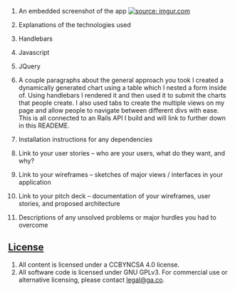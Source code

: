 1. An embedded screenshot of the app
  <a href="https://imgur.com/fUVo1dh"><img src="https://i.imgur.com/fUVo1dh.png" title="source: imgur.com" /></a>

2. Explanations of the technologies used
  1. Handlebars
  2. Javascript
  3. JQuery

3. A couple paragraphs about the general approach you took
  I created a dynamically generated chart using a table which I nested a form inside of. Using handlebars I rendered it and then used it to submit the charts that people create. I also used tabs to create the multiple views on my page and allow people to navigate between different divs with ease. This is all connected to an Rails API I build and will link to further down in this READEME. 
4. Installation instructions for any dependencies
5. Link to your user stories – who are your users, what do they want, and why?
6. Link to your wireframes – sketches of major views / interfaces in your application
7. Link to your pitch deck – documentation of your wireframes, user stories, and proposed architecture
8. Descriptions of any unsolved problems or major hurdles you had to overcome


## [License](LICENSE)

1.  All content is licensed under a CC­BY­NC­SA 4.0 license.
1.  All software code is licensed under GNU GPLv3. For commercial use or
    alternative licensing, please contact legal@ga.co.
